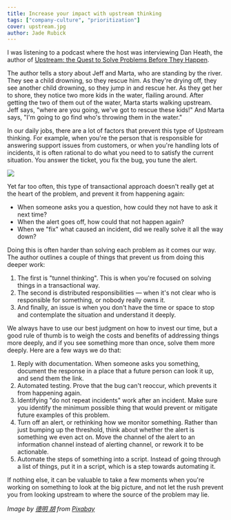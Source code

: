 ```yaml
---
title: Increase your impact with upstream thinking
tags: ["company-culture", "prioritization"]
cover: upstream.jpg
author: Jade Rubick
---
```


<re-img src="upstream.jpg"></re-img>


I was listening to a podcast where the host was interviewing Dan Heath, the author of [Upstream: the Quest to Solve Problems Before They Happen](https://heathbrothers.com/books/upstream/).

The author tells a story about Jeff and Marta, who are standing by the river. They see a child drowning, so they rescue him. As they're drying off, they see another child drowning, so they jump in and rescue her. As they get her to shore, they notice two more kids in the water, flailing around. After getting the two of them out of the water, Marta starts walking upstream. Jeff says, "where are you going, we've got to rescue these kids!" And Marta says, "I'm going to go find who's throwing them in the water."

In our daily jobs, there are a lot of factors that prevent this type of Upstream thinking. For example, when you're the person that is responsible for answering support issues from customers, or when you're handling lots of incidents, it is often rational to do what you need to to satisfy the current situation. You answer the ticket, you fix the bug, you tune the alert. 

<img src="https://imgs.xkcd.com/comics/is_it_worth_the_time.png" />

Yet far too often, this type of transactional approach doesn't really get at the heart of the problem, and prevent it from happening again:

* When someone asks you a question, how could they not have to ask it next time? 
* When the alert goes off, how could that not happen again? 
* When we "fix" what caused an incident, did we really solve it all the way down?

Doing this is often harder than solving each problem as it comes our way. The author outlines a couple of things that prevent us from doing this deeper work:

1. The first is "tunnel thinking". This is when you're focused on solving things in a transactional way. 
2. The second is distributed responsibilities — when it's not clear who is responsible for something, or nobody really owns it. 
3. And finally, an issue is when you don't have the time or space to stop and contemplate the situation and understand it deeply.

We always have to use our best judgment on how to invest our time, but a good rule of thumb is to weigh the costs and benefits of addressing things more deeply, and if you see something more than once, solve them more deeply. Here are a few ways we do that:

1. Reply with documentation. When someone asks you something, document the response in a place that a future person can look it up, and send them the link.
2. Automated testing. Prove that the bug can't reoccur, which prevents it from happening again.
3. Identifying "do not repeat incidents" work after an incident. Make sure you identify the minimum possible thing that would prevent or mitigate future examples of this problem.
4. Turn off an alert, or rethinking how we monitor something. Rather than just bumping up the threshold, think about whether the alert is something we even act on. Move the channel of the alert to an information channel instead of alerting channel, or rework it to be actionable.
5. Automate the steps of something into a script. Instead of going through a list of things, put it in a script, which is a step towards automating it.

If nothing else, it can be valuable to take a few moments when you're working on something to look at the big picture, and not let the rush prevent you from looking upstream to where the source of the problem may lie. 

_Image by <a href="https://pixabay.com/users/太上老天狼666-15950197/">德明 胡</a> from <a href="https://pixabay.com/">Pixabay</a>_